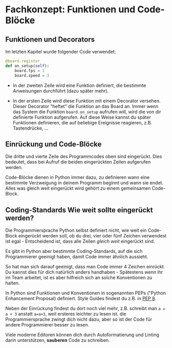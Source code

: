 # Fachkonzept: Funktionen und Code-Blöcke

## Funktionen und Decorators
Im letzten Kapitel wurde folgender Code verwendet:

```python
@board.register
def on_setup(self):
    board.fps = 1
    board.speed = 3
```

* In der zweiten Zeile wird eine Funktion definiert, die bestimmte Anweisungen durchführt (dazu später mehr).

* In der ersten Zeile wird diese Funktion mit einem Decorator versehen. Dieser Decorator "heftet" die Funktion an das Board an. Immer wenn das System die Funktion `board.on_setup` aufrufen will, wird die von dir definierte Funktion aufgerufen.
  Auf diese Weise kannst du später Funktionen definieren, die auf beliebige Ereignisse reagieren, z.B. Tastendrücke, ...

## Einrückung und Code-Blöcke

Die dritte und vierte Zeile des Programmcodes oben sind eingerückt. Dies bedeutet, dass bei Aufruf die beiden eingerückten Zeilen aufgerufen werden.

Code-Blöcke dienen in Python immer dazu, zu definieren wann eine bestimmte Verzweigung in deinem Programm beginnt und wann sie endet. Alles was gleich weit eingerückt wird gehört zu einem gemeinsamen Code-Block.

## Coding-Standards Wie weit sollte eingerückt werden?

Die Programmiersprache Python selbst definiert nicht, wie weit ein Code-Block eingerückt werden soll, ob du drei, vier oder fünf Zeichen verwendest ist egal - Entscheidend ist, dass alle Zeilen *gleich weit* eingerückt sind.

Es gibt in Python aber bestimmte Coding-Standards, auf die sich Programmierer geeinigt haben, damit Code immer ähnlich aussieht.

So hat man sich darauf geeinigt, dass man Code immer 4 Zeichen einrückt. Du kannst dies für dich natürlich anders handhaben - Spätestens wenn ihr im Team arbeitet, ist es aber hilfreich sich an solche Konventionen zu halten.

In Python sind Funktionen und Konventionen in sogenannten PEPs ("Python Enhancement Proposal) definiert. Style Guides findest du z.B. in [PEP 8](https://www.python.org/dev/peps/pep-0008/).

Neben der Einrückung findest du dort noch viel mehr, z.B. schreibt man `a = a + 3` anstatt `a=a+3`, weil ersteres leichter zu lesen ist. die Programmiersprache zwingt dich nicht dazu, aber so ist der Code für andere Programmierer besser zu lesen.

Viele moderne Editoren können dich durch Autoformatierung und Linting darin unterstützen, **sauberen** Code zu schreiben.

